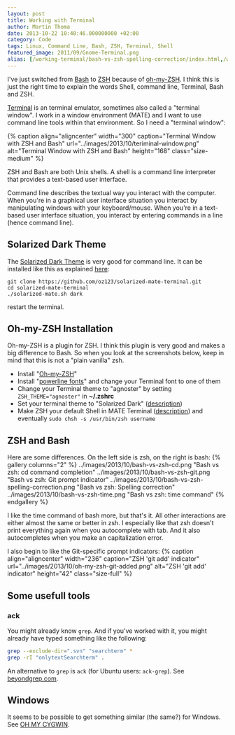 ```yaml
---
layout: post
title: Working with Terminal
author: Martin Thoma
date: 2013-10-22 10:40:46.000000000 +02:00
category: Code
tags: Linux, Command Line, Bash, ZSH, Terminal, Shell
featured_image: 2011/09/Gnome-Terminal.png
alias: [/working-terminal/bash-vs-zsh-spelling-correction/index.html,/working-terminal/bash-vs-zsh-time/]
---
```

I've just switched from [Bash](https://en.wikipedia.org/wiki/Bash_(Unix_shell))
to [ZSH](https://en.wikipedia.org/wiki/Z_shell) because of <a
href="https://github.com/robbyrussell/oh-my-zsh">oh-my-ZSH</a>. I think this is
just the right time to explain the words Shell, command line, Terminal, Bash
and ZSH.

[Terminal](https://en.wikipedia.org/wiki/GNOME_Terminal) is an terminal
emulator, sometimes also called a "terminal window". I work in a window
environment (MATE) and I want to use command line tools within that
environment. So I need a "terminal window":

{% caption align="aligncenter" width="300" caption="Terminal Window with ZSH and Bash" url="../images/2013/10/teriminal-window.png" alt="Terminal Window with ZSH and Bash" height="168" class="size-medium" %}

ZSH and Bash are both Unix shells. A shell is a command line interpreter that
provides a text-based user interface.

Command line describes the textual way you interact with the computer. When
you're in a graphical user interface situation you interact by manipulating
windows with your keyboard/mouse. When you're in a text-based user interface
situation, you interact by entering commands in a line (hence command line).

## Solarized Dark Theme

The [Solarized Dark Theme](http://ethanschoonover.com/solarized) is very good
for command line. It can be installed like this as explained
[here](https://github.com/oz123/solarized-mate-terminal):

    git clone https://github.com/oz123/solarized-mate-terminal.git
    cd solarized-mate-terminal
    ./solarized-mate.sh dark

restart the terminal.


## Oh-my-ZSH Installation ##
Oh-my-ZSH is a plugin for ZSH. I think this plugin is very good and makes a big
difference to Bash. So when you look at the screenshots below, keep in mind
that this is not a "plain vanilla" zsh.

 * Install "<a href="https://github.com/robbyrussell/oh-my-zsh">Oh-my-ZSH</a>"
 * Install "<a href="https://github.com/Lokaltog/powerline-fonts">powerline fonts</a>" and change your Terminal font to one of them
 * Change your Terminal theme to "agnoster" by setting <code>ZSH_THEME="agnoster"</code> in <strong>~/.zshrc</strong>
 * Set your terminal theme to "Solarized Dark" (<a href="http://www.mintmate.org/?p=13">description</a>)
 * Make ZSH your default Shell in MATE Terminal (<a href="http://askubuntu.com/a/342342/10425">description</a>) and eventually <code>sudo chsh -s /usr/bin/zsh username</code>

## ZSH and Bash ##
Here are some differences. On the left side is zsh, on the right is bash:
{% gallery columns="2" %}
    ../images/2013/10/bash-vs-zsh-cd.png    "Bash vs zsh: cd command completion"
    ../images/2013/10/bash-vs-zsh-git.png   "Bash vs zsh: Git prompt indicator"
    ../images/2013/10/bash-vs-zsh-spelling-correction.png   "Bash vs zsh: Spelling correction"
    ../images/2013/10/bash-vs-zsh-time.png  "Bash vs zsh: time command"
{% endgallery %}

I like the time command of bash more, but that's it. All other interactions are
either almost the same or better in zsh. I especially like that zsh doesn't
print everything again when you autocomplete with tab. And it also
autocompletes when you make an capitalization error.

I also begin to like the Git-specific prompt indicators:
{% caption align="aligncenter" width="236" caption="ZSH 'git add' indicator" url="../images/2013/10/oh-my-zsh-git-added.png" alt="ZSH 'git add' indicator" height="42" class="size-full" %}

## Some usefull tools ##

### ack ###
You might already know `grep`. And if you've worked with it, you
might already have typed something like the following:

```bash
grep --exclude-dir=".svn" "searchterm" *
grep -rI "onlytextSearchterm" .
```

An alternative to `grep` is `ack` (for Ubuntu users: `ack-grep`).
See [beyondgrep.com](http://beyondgrep.com/).

## Windows

It seems to be possible to get something similar (the same?) for Windows. See
[OH MY CYGWIN](https://github.com/haithembelhaj/oh-my-cygwin/blob/master/README.md).